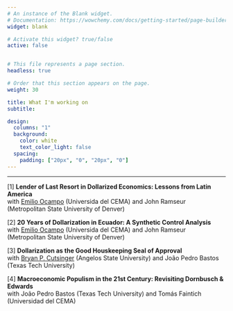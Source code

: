 ```yaml
---
# An instance of the Blank widget.
# Documentation: https://wowchemy.com/docs/getting-started/page-builder/
widget: blank

# Activate this widget? true/false
active: false


# This file represents a page section.
headless: true

# Order that this section appears on the page.
weight: 30

title: What I'm working on
subtitle:

design:
  columns: "1"
  background:
    color: white
    text_color_light: false
  spacing:
    padding: ["20px", "0", "20px", "0"]
---
```


---

[1] **Lender of Last Resort in Dollarized Economics: Lessons from Latin America**  
with [Emilio Ocampo](http://ucema.edu.ar/cgi-bin/profesores/listap.pl?id=15534) (Universida del CEMA) and John Ramseur (Metropolitan State University of Denver)

[2] **20 Years of Dollarization in Ecuador: A Synthetic Control Analysis**  
with [Emilio Ocampo](http://ucema.edu.ar/cgi-bin/profesores/listap.pl?id=15534) (Universida del CEMA) and John Ramseur (Metropolitan State University of Denver)

[3] **Dollarization as the Good Houskeeping Seal of Approval**  
with [Bryan P. Cutsinger](https://www.bryancutsinger.com/) (Angelos State University) and João Pedro Bastos (Texas Tech University)

[4] **Macroeconomic Populism in the 21st Century: Revisiting Dornbusch & Edwards**  
with João Pedro Bastos (Texas Tech University) and Tomás Faintich (Universidad del CEMA)
